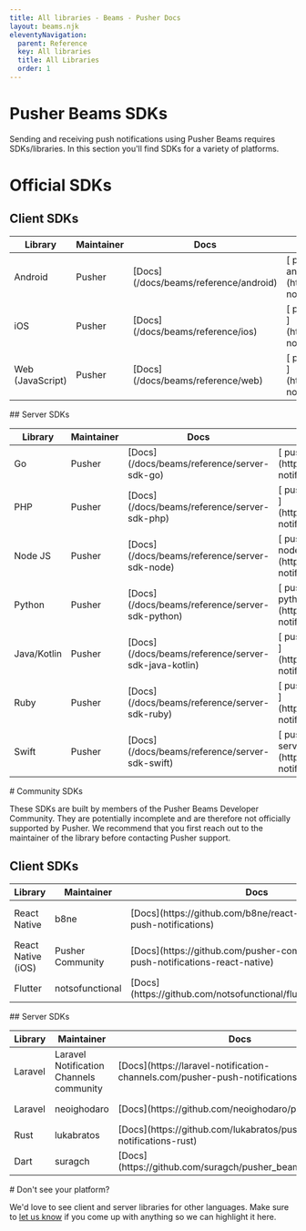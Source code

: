 ```yaml
---
title: All libraries - Beams - Pusher Docs
layout: beams.njk
eleventyNavigation:
  parent: Reference
  key: All libraries
  title: All Libraries
  order: 1
---
```


# Pusher Beams SDKs

Sending and receiving push notifications using Pusher Beams requires SDKs/libraries. In this section you'll find SDKs for a variety of platforms.

# Official SDKs

## Client SDKs

 <Table> <thead> <tr> <th>Library</th> <th>Maintainer</th> <th>Docs</th> <th>Code</th> </tr> </thead> <tbody> <tr> <td>Android</td> <td>Pusher</td> <td> [Docs](/docs/beams/reference/android) </td> <td> [ pusher/push-notifications-android ](https://github.com/pusher/push-notifications-android) </td> </tr> <tr> <td>iOS</td> <td>Pusher</td> <td> [Docs](/docs/beams/reference/ios) </td> <td> [ pusher/push-notifications-swift ](https://github.com/pusher/push-notifications-swift) </td> </tr> <tr> <td>Web (JavaScript)</td> <td>Pusher</td> <td> [Docs](/docs/beams/reference/web) </td> <td> [ pusher/push-notifications-web ](https://github.com/pusher/push-notifications-web) </td> </tr> </tbody> </Table> 
## Server SDKs
 <Table> <thead> <tr> <th>Library</th> <th>Maintainer</th> <th>Docs</th> <th>Code</th> </tr> </thead> <tbody> <tr> <td>Go</td> <td>Pusher</td> <td> [Docs](/docs/beams/reference/server-sdk-go) </td> <td> [ pusher/push-notifications-go ](https://github.com/pusher/push-notifications-go) </td> </tr> <tr> <td>PHP</td> <td>Pusher</td> <td> [Docs](/docs/beams/reference/server-sdk-php) </td> <td> [ pusher/push-notifications-php ](https://github.com/pusher/push-notifications-php) </td> </tr> <tr> <td>Node JS</td> <td>Pusher</td> <td> [Docs](/docs/beams/reference/server-sdk-node) </td> <td> [ pusher/push-notifications-node ](https://github.com/pusher/push-notifications-node) </td> </tr> <tr> <td>Python</td> <td>Pusher</td> <td> [Docs](/docs/beams/reference/server-sdk-python) </td> <td> [ pusher/push-notifications-python ](https://github.com/pusher/push-notifications-python) </td> </tr> <tr> <td>Java/Kotlin</td> <td>Pusher</td> <td> [Docs](/docs/beams/reference/server-sdk-java-kotlin) </td> <td> [ pusher/push-notifications-java ](https://github.com/pusher/push-notifications-java) </td> </tr> <tr> <td>Ruby</td> <td>Pusher</td> <td> [Docs](/docs/beams/reference/server-sdk-ruby) </td> <td> [ pusher/push-notifications-ruby ](https://github.com/pusher/push-notifications-ruby) </td> </tr> <tr> <td>Swift</td> <td>Pusher</td> <td> [Docs](/docs/beams/reference/server-sdk-swift) </td> <td> [ pusher/push-notifications-server-swift ](https://github.com/pusher/push-notifications-server-swift) </td> </tr> </tbody> </Table> 
# Community SDKs
 
These SDKs are built by members of the Pusher Beams Developer Community. They are potentially incomplete and are therefore not officially supported by Pusher. We recommend that you first reach out to the maintainer of the library before contacting Pusher support. 
 
## Client SDKs
 <Table> <thead> <tr> <th>Library</th> <th>Maintainer</th> <th>Docs</th> <th>Code</th> </tr> </thead> <tbody>  <tr>  <td>React Native</td> <td>b8ne</td> <td> [Docs](https://github.com/b8ne/react-native-pusher-push-notifications) </td> <td> [ b8ne/react-native-pusher-push-notifications ](https://github.com/b8ne/react-native-pusher-push-notifications) </td> </tr> <tr> <td>React Native (iOS)</td> <td>Pusher Community</td> <td> [Docs](https://github.com/pusher-community/pusher-push-notifications-react-native) </td> <td> [ pusher-community/pusher-push-notifications-react-native ](https://github.com/pusher-community/pusher-push-notifications-react-native) </td> </tr> <tr> <td>Flutter</td> <td>notsofunctional</td> <td> [Docs](https://github.com/notsofunctional/flutter_pusher_beams) </td> <td> [ notsofunctional/flutter\_pusher\_beams ](https://github.com/notsofunctional/flutter_pusher_beams) </td> </tr> </tbody> </Table> 
## Server SDKs
 <Table> <thead> <tr> <th>Library</th> <th>Maintainer</th> <th>Docs</th> <th>Code</th> </tr> </thead> <tbody> <tr> <td>Laravel</td> <td>Laravel Notification Channels community</td> <td> [Docs](https://laravel-notification-channels.com/pusher-push-notifications/) </td> <td> [ laravel-notification-channels/pusher-push-notifications ](https://github.com/laravel-notification-channels/pusher-push-notifications) </td> </tr> <tr> <td>Laravel</td> <td>neoighodaro</td> <td> [Docs](https://github.com/neoighodaro/pusher-beams) </td> <td> [ neoighodaro/pusher-beams ](https://github.com/neoighodaro/pusher-beams) </td> </tr> <tr> <td>Rust</td> <td>lukabratos</td> <td> [Docs](https://github.com/lukabratos/push-notifications-rust) </td> <td> [ lukabratos/push-notifications-rust ](https://github.com/lukabratos/push-notifications-rust) </td> </tr> <tr> <td>Dart</td> <td>suragch</td> <td> [Docs](https://github.com/suragch/pusher_beams_dart_server) </td> <td> [ suragch/pusher\_beams\_dart\_server ](https://github.com/suragch/pusher_beams_dart_server) </td> </tr> </tbody> </Table> 
# Don't see your platform?
 
We'd love to see client and server libraries for other languages. Make sure to [let us know](https://pusher.com/support) if you come up with anything so we can highlight it here.
